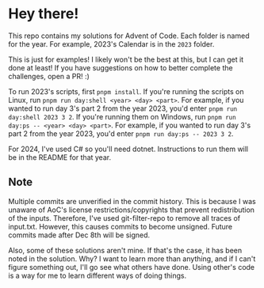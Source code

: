 # Hey there!

This repo contains my solutions for Advent of Code. Each folder is named for the year. For example, 2023's Calendar is in the `2023` folder.

This is just for examples! I likely won't be the best at this, but I can get it done at least! If you have suggestions on how to better complete the challenges, open a PR! :\)

To run 2023's scripts, first `pnpm install`. If you're running the scripts on Linux, run `pnpm run day:shell <year> <day> <part>`. For example, if you wanted to run day 3's part 2 from the year 2023, you'd enter `pnpm run day:shell 2023 3 2`. If you're running them on Windows, run `pnpm run day:ps -- <year> <day> <part>`. For example, if you wanted to run day 3's part 2 from the year 2023, you'd enter `pnpm run day:ps -- 2023 3 2`.

For 2024, I've used C# so you'll need dotnet. Instructions to run them will be in the README for that year.

## Note
Multiple commits are unverified in the commit history. This is because I was unaware of AoC's license restrictions/copyrights that prevent redistribution of the inputs. Therefore, I've used git-filter-repo to remove all traces of input.txt. However, this causes commits to become unsigned. Future commits made after Dec 8th will be signed.

Also, some of these solutions aren't mine. If that's the case, it has been noted in the solution. Why? I want to learn more than anything, and if I can't figure something out, I'll go see what others have done. Using other's code is a way for me to learn different ways of doing things.